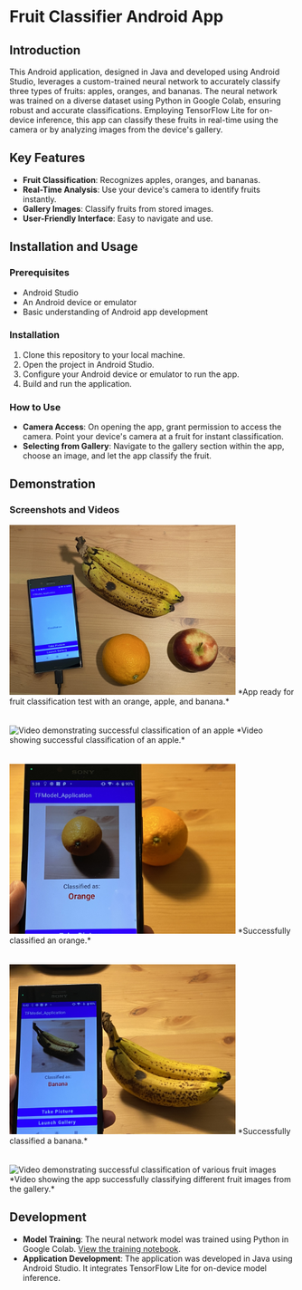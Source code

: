 # Fruit Classifier Android App

## Introduction

This Android application, designed in Java and developed using Android Studio, leverages a custom-trained neural network to accurately classify three types of fruits: apples, oranges, and bananas. The neural network was trained on a diverse dataset using Python in Google Colab, ensuring robust and accurate classifications. Employing TensorFlow Lite for on-device inference, this app can classify these fruits in real-time using the camera or by analyzing images from the device's gallery.

## Key Features

- **Fruit Classification**: Recognizes apples, oranges, and bananas.
- **Real-Time Analysis**: Use your device's camera to identify fruits instantly.
- **Gallery Images**: Classify fruits from stored images.
- **User-Friendly Interface**: Easy to navigate and use.

## Installation and Usage

### Prerequisites

- Android Studio
- An Android device or emulator
- Basic understanding of Android app development

### Installation

1. Clone this repository to your local machine.
2. Open the project in Android Studio.
3. Configure your Android device or emulator to run the app.
4. Build and run the application.

### How to Use

- **Camera Access**: On opening the app, grant permission to access the camera. Point your device's camera at a fruit for instant classification.
- **Selecting from Gallery**: Navigate to the gallery section within the app, choose an image, and let the app classify the fruit.

## Demonstration

### Screenshots and Videos

<img src="./demo/fruitReady1.jpeg" alt="TensorFlow app running on an Android device with fruits ready for testing" width="400" />
*App ready for fruit classification test with an orange, apple, and banana.*
<br /><br /><br />
<img src="./demo/appleDemo.gif" alt="Video demonstrating successful classification of an apple" width="400" />
*Video showing successful classification of an apple.*
<br /><br /><br />
<img src="./demo/orangeDemo.jpeg" alt="Successfully classified an orange" width="400" />
*Successfully classified an orange.*
<br /><br /><br />
<img src="./demo/bananaDemo.jpeg" alt="Successfully classified a banana" width="400" />
*Successfully classified a banana.*
<br /><br /><br />
<img src="./demo/imageDemo.gif" alt="Video demonstrating successful classification of various fruit images" width="400" />
*Video showing the app successfully classifying different fruit images from the gallery.*

## Development

- **Model Training**: The neural network model was trained using Python in Google Colab. [View the training notebook](https://colab.research.google.com/drive/1RDo21PMJngn8lv7i8ol-SuOC0HDA2NgG?usp=sharing).
- **Application Development**: The application was developed in Java using Android Studio. It integrates TensorFlow Lite for on-device model inference.

